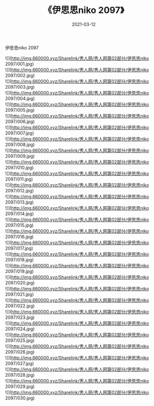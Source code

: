 ﻿---
layout: post
title:  《伊思思niko 2097》
date:   2021-03-12
img: http://img.660000.xyz/Sharelink/秀人网/秀人网第02部分/伊思思niko 2097/000.jpg
categories: [美女, 清纯, 唯美]
---

伊思思niko 2097

  ![](http://img.660000.xyz/Sharelink/秀人网/秀人网第02部分/伊思思niko 2097/001.jpg) <br> ![](http://img.660000.xyz/Sharelink/秀人网/秀人网第02部分/伊思思niko 2097/002.jpg) <br> ![](http://img.660000.xyz/Sharelink/秀人网/秀人网第02部分/伊思思niko 2097/003.jpg) <br> ![](http://img.660000.xyz/Sharelink/秀人网/秀人网第02部分/伊思思niko 2097/004.jpg) <br> ![](http://img.660000.xyz/Sharelink/秀人网/秀人网第02部分/伊思思niko 2097/005.jpg) <br> ![](http://img.660000.xyz/Sharelink/秀人网/秀人网第02部分/伊思思niko 2097/006.jpg) <br> ![](http://img.660000.xyz/Sharelink/秀人网/秀人网第02部分/伊思思niko 2097/007.jpg) <br> ![](http://img.660000.xyz/Sharelink/秀人网/秀人网第02部分/伊思思niko 2097/008.jpg) <br> ![](http://img.660000.xyz/Sharelink/秀人网/秀人网第02部分/伊思思niko 2097/009.jpg) <br> ![](http://img.660000.xyz/Sharelink/秀人网/秀人网第02部分/伊思思niko 2097/010.jpg) <br> ![](http://img.660000.xyz/Sharelink/秀人网/秀人网第02部分/伊思思niko 2097/011.jpg) <br> ![](http://img.660000.xyz/Sharelink/秀人网/秀人网第02部分/伊思思niko 2097/012.jpg) <br> ![](http://img.660000.xyz/Sharelink/秀人网/秀人网第02部分/伊思思niko 2097/013.jpg) <br> ![](http://img.660000.xyz/Sharelink/秀人网/秀人网第02部分/伊思思niko 2097/014.jpg) <br> ![](http://img.660000.xyz/Sharelink/秀人网/秀人网第02部分/伊思思niko 2097/015.jpg) <br> ![](http://img.660000.xyz/Sharelink/秀人网/秀人网第02部分/伊思思niko 2097/016.jpg) <br> ![](http://img.660000.xyz/Sharelink/秀人网/秀人网第02部分/伊思思niko 2097/017.jpg) <br> ![](http://img.660000.xyz/Sharelink/秀人网/秀人网第02部分/伊思思niko 2097/018.jpg) <br> ![](http://img.660000.xyz/Sharelink/秀人网/秀人网第02部分/伊思思niko 2097/019.jpg) <br> ![](http://img.660000.xyz/Sharelink/秀人网/秀人网第02部分/伊思思niko 2097/020.jpg) <br> ![](http://img.660000.xyz/Sharelink/秀人网/秀人网第02部分/伊思思niko 2097/021.jpg) <br> ![](http://img.660000.xyz/Sharelink/秀人网/秀人网第02部分/伊思思niko 2097/022.jpg) <br> ![](http://img.660000.xyz/Sharelink/秀人网/秀人网第02部分/伊思思niko 2097/023.jpg) <br> ![](http://img.660000.xyz/Sharelink/秀人网/秀人网第02部分/伊思思niko 2097/024.jpg) <br> ![](http://img.660000.xyz/Sharelink/秀人网/秀人网第02部分/伊思思niko 2097/025.jpg) <br> ![](http://img.660000.xyz/Sharelink/秀人网/秀人网第02部分/伊思思niko 2097/026.jpg) <br> ![](http://img.660000.xyz/Sharelink/秀人网/秀人网第02部分/伊思思niko 2097/027.jpg) <br> ![](http://img.660000.xyz/Sharelink/秀人网/秀人网第02部分/伊思思niko 2097/028.jpg) <br> ![](http://img.660000.xyz/Sharelink/秀人网/秀人网第02部分/伊思思niko 2097/029.jpg) <br> ![](http://img.660000.xyz/Sharelink/秀人网/秀人网第02部分/伊思思niko 2097/030.jpg) <br>